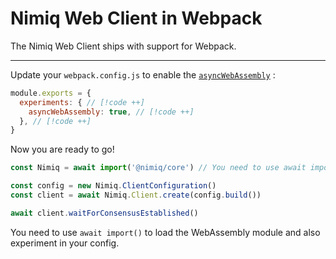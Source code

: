 # Nimiq Web Client in Webpack

The Nimiq Web Client ships with support for Webpack.

---

<!--@include: ./_installation.md-->

Update your `webpack.config.js` to enable the [`asyncWebAssembly`](https://webpack.js.org/configuration/experiments/#asyncWebAssembly) :

```javascript
module.exports = {
  experiments: { // [!code ++]
    asyncWebAssembly: true, // [!code ++]
  }, // [!code ++]
}
```

Now you are ready to go!

<!-- eslint-disable antfu/no-top-level-await -->
```js
const Nimiq = await import('@nimiq/core') // You need to use await import() to load the WebAssembly module

const config = new Nimiq.ClientConfiguration()
const client = await Nimiq.Client.create(config.build())

await client.waitForConsensusEstablished()
```

<Callout type='warning'>

You need to use `await import()` to load the WebAssembly module and also experiment in your config.

</Callout>

<!--@include: ./_contribute.md-->
